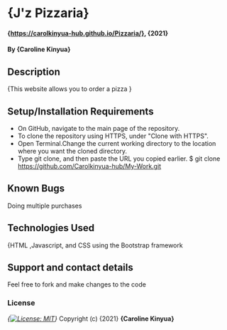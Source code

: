 # {J'z Pizzaria}
#### {https://carolkinyua-hub.github.io/Pizzaria/}, {2021}
#### By **{Caroline Kinyua}**
## Description
{This website allows you to order a pizza
}
## Setup/Installation Requirements
* On GitHub, navigate to the main page of the repository.
* To clone the repository using HTTPS, under "Clone with HTTPS".
* Open Terminal.Change the current working directory to the location where you want the cloned directory.
* Type git clone, and then paste the URL you copied earlier.
$ git clone https://github.com/Carolkinyua-hub/My-Work.git

## Known Bugs
Doing multiple purchases
## Technologies Used
{HTML ,Javascript, and CSS using the Bootstrap framework
## Support and contact details
Feel free to fork and make changes to the code
### License
*{[![License: MIT](https://img.shields.io/badge/License-MIT-yellow.svg)](https://opensource.org/licenses/MIT)}*
Copyright (c) {2021} **{Caroline Kinyua}**
